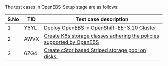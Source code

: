 The test cases in OpenEBS-Setup stage are as follows:

| S.No | TID  | Test case description                                        |
| ---- | ---- | ------------------------------------------------------------ |
| 1    | Y5YL | [Deploy OpenEBS in OpenShift-EE-3.10 Cluster](https://github.com/openebs/e2e-openshift/tree/master/Openshift-EE/pipelines/OpenEBS-base/stages/2-setup) |
| 2    | AWVX | [Create K8s storage classes adhering the policies supported by OpenEBS](https://github.com/openebs/e2e-openshift/tree/master/Openshift-EE/pipelines/OpenEBS-base/stages/2-setup/1CXH-storage-policies) |
| 3    | 6ZG4 | [Create cStor based Striped storage pool on disks.](https://github.com/openebs/e2e-openshift/tree/master/Openshift-EE/pipelines/OpenEBS-base/stages/2-setup/HC5P-create-striped-pool) |
